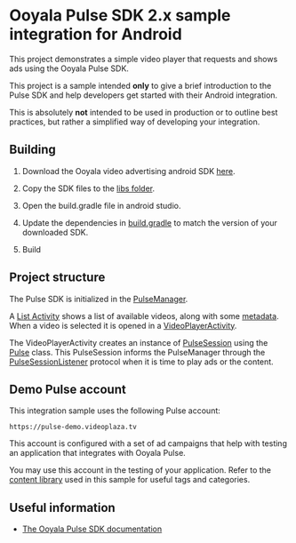# Ooyala Pulse SDK 2.x sample integration for Android

This project demonstrates a simple video player that requests and shows ads using the Ooyala Pulse SDK.

This project is a sample intended **only** to give a brief introduction to the Pulse SDK and help developers get started with their Android integration.

This is absolutely **not** intended to be used in production or to outline best practices, but rather a simplified way of developing your integration.


## Building

1. Download the Ooyala video advertising android SDK [here](http://help.ooyala.com/downloads).

2. Copy the SDK files to the [libs folder](app/libs).

3. Open the build.gradle file in android studio.

4. Update the dependencies in [build.gradle](app/build.gradle) to match the version of your downloaded SDK.

5. Build


## Project structure

The Pulse SDK is initialized in the [PulseManager](app/src/main/java/com/ooyala/pulseplayer/PulseManager/PulseManager.java).

A [List Activity](app/src/main/java/com/ooyala/pulseplayer/List/MainActivity.java) shows a list of available videos, along with some [metadata](app/src/main/java/com/ooyala/pulseplayer/utils/VideoItem.java). When a video is selected it is opened in a [VideoPlayerActivity](app/src/main/java/com/ooyala/pulseplayer/videoPlayer/VideoPlayerActivity.java).

The VideoPlayerActivity creates an instance of [PulseSession](http://pulse-sdks.ooyala.com/android_2/latest/com/ooyala/pulse/PulseSession.html) using the [Pulse](http://pulse-sdks.ooyala.com/android_2/latest/index.html?com/ooyala/pulse/Pulse.html) class. This PulseSession informs the PulseManager through the [PulseSessionListener](http://pulse-sdks.ooyala.com/android_2/latest/com/ooyala/pulse/PulseSessionListener.html) protocol when it is time to play ads or the content.

## Demo Pulse account

This integration sample uses the following Pulse account:
```
https://pulse-demo.videoplaza.tv
```

This account is configured with a set of ad campaigns that help with testing an application that integrates with Ooyala Pulse.

You may use this account in the testing of your application. Refer to the [content library](app/src/main/res/raw/library.json) used in this sample for useful tags and categories.


## Useful information

- [The Ooyala Pulse SDK documentation](http://pulse-sdks.ooyala.com/android_2/latest/)
